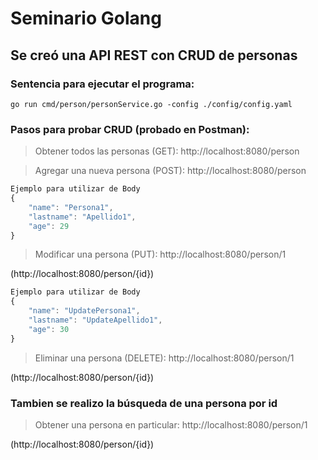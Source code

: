 # Seminario Golang

## Se creó una API REST con CRUD de personas

### Sentencia para ejecutar el programa:

~~~
go run cmd/person/personService.go -config ./config/config.yaml
~~~

### Pasos para probar CRUD (probado en Postman):

> Obtener todos las personas (GET): http://localhost:8080/person

> Agregar una nueva persona (POST): http://localhost:8080/person

```js
Ejemplo para utilizar de Body
{
    "name": "Persona1",
    "lastname": "Apellido1",
    "age": 29
}
```

> Modificar una persona (PUT): http://localhost:8080/person/1

(http://localhost:8080/person/{id})

```js
Ejemplo para utilizar de Body
{
    "name": "UpdatePersona1",
    "lastname": "UpdateApellido1",
    "age": 30
}
```

> Eliminar una persona (DELETE): http://localhost:8080/person/1

(http://localhost:8080/person/{id})


### Tambien se realizo la búsqueda de una persona por id

> Obtener una persona en particular: http://localhost:8080/person/1

(http://localhost:8080/person/{id})
